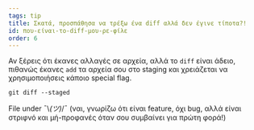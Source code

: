 ```yaml
---
tags: tip
title: Σκατά, προσπάθησα να τρέξω ένα diff αλλά δεν έγινε τίποτα?!
id: που-είναι-το-diff-μου-ρε-φίλε
order: 6
---
```


Αν ξέρεις ότι έκανες αλλαγές σε αρχεία, αλλά το `diff` είναι άδειο, πιθανώς έκανες `add` τα αρχεία σου στο staging και χρειάζεται να χρησιμοποιήσεις κάποιο special flag.

```git
git diff --staged
```

File under &macr;\\_(ツ)_/&macr; (ναι, γνωρίζω ότι είναι feature, όχι bug, αλλά είναι στριφνό και μή-προφανές όταν σου συμβαίνει για πρώτη φορά!)